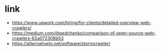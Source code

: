 # link

* https://www.upwork.com/hiring/for-clients/detailed-overview-web-crawlers/
* https://medium.com/@pedchenko/comparison-of-open-source-web-crawlers-62a072308b53
* https://alternativeto.net/software/stormcrawler/
